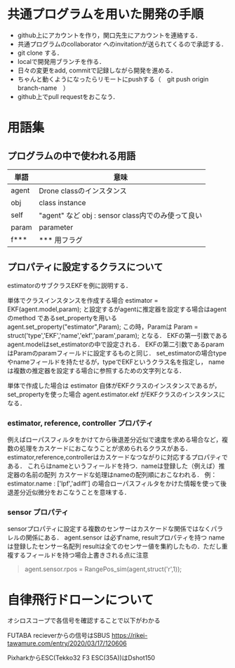 # 共通プログラムを用いた開発の手順

* github上にアカウントを作り，関口先生にアカウントを連絡する．
* 共通プログラムのcollaborator へのinvitationが送られてくるので承認する．
* git clone する．
* localで開発用ブランチを作る．
* 日々の変更をadd, commitで記録しながら開発を進める．
* ちゃんと動くようになったらリモートにpushする（　git push origin branch-name　）
* github上でpull requestをおこなう．

# 用語集

## プログラムの中で使われる用語

|単語 | 意味 |
|---|---|
|agent| Drone classのインスタンス |
| obj | class instance |
|self | "agent" など obj : sensor class内でのみ使って良い|
|param | parameter |
|f*** | *** 用フラグ |

## プロパティに設定するクラスについて

estimatorのサブクラスEKFを例に説明する．

単体でクラスインスタンスを作成する場合
estimator = EKF(agent.model,param);
と設定するがagentに推定器を設定する場合はagentのmethod であるset_propertyを用いる
agent.set_property("estimator",Param);
この時，Paramは
Param = struct('type','EKF','name','ekf','param',param);
となる．
EKFの第一引数であるagent.modelはset_estimatorの中で設定される．
EKFの第二引数であるparamはParamのparamフィールドに設定するものと同じ．
set_estimatorの場合typeやnameフィールドを持たせるが，typeでEKFというクラス名を指定し，
nameは複数の推定器を設定する場合に参照するための文字列となる．

単体で作成した場合は
estimator 自体がEKFクラスのインスタンスであるが，
set_propertyを使った場合
agent.estimator.ekf がEKFクラスのインスタンスになる．

### estimator, reference, controller プロパティ

例えばローパスフィルタをかけてから後退差分近似で速度を求める場合など，複数の処理をカスケードにおこなうことが求められるクラスがある．estimator,reference,controllerはカスケードなつながりに対応するプロパティである．
これらはnameというフィールドを持つ．nameは登録した（例えば）推定器の名前の配列
カスケードな処理はnameの配列順におこなわれる．
例：estimator.name : ['lpf','adiff']
の場合ローパスフィルタをかけた情報を使って後退差分近似微分をおこなうことを意味する．

### sensor プロパティ

sensorプロパティに設定する複数のセンサーはカスケードな関係ではなくパラレルの関係にある．
agent.sensor は必ずname, resultプロパティを持つ
nameは登録したセンサー名配列
resultは全てのセンサー値を集約したもの．ただし重複するフィールドを持つ場合上書きされる点に注意

> agent.sensor.rpos = RangePos_sim(agent,struct('r',1));

# 自律飛行ドローンについて

オシロスコープで各信号を確認することで以下がわかる

FUTABA recieverからの信号はSBUS
<https://rikei-tawamure.com/entry/2020/03/17/120606>

PixharkからESC(Tekko32 F3 ESC(35A))はDshot150
